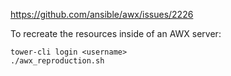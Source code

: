 https://github.com/ansible/awx/issues/2226

To recreate the resources inside of an AWX server:

```
tower-cli login <username>
./awx_reproduction.sh
```
